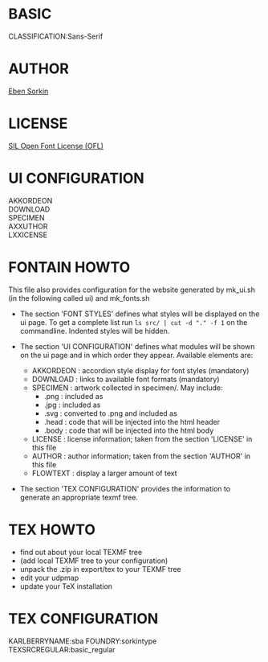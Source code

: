 BASIC
=====
CLASSIFICATION:Sans-Serif

AUTHOR
======
[Eben Sorkin](https://github.com/EbenSorkin)


LICENSE
=======
[SIL Open Font License (OFL)](http://scripts.sil.org/OFL)


UI CONFIGURATION
================
AKKORDEON    
DOWNLOAD     
SPECIMEN     
AXXUTHOR     
LXXICENSE    


FONTAIN HOWTO
=============
This file also provides configuration for the website generated by 
mk_ui.sh (in the following called ui) and mk_fonts.sh

- The section 'FONT STYLES' defines what styles will be displayed on the ui 
  page. To get a complete list run `ls src/ | cut -d "." -f 1` on the 
  commandline. Indented styles will be hidden.

- The section 'UI CONFIGURATION' defines what modules will be shown on the ui 
  page and in which order they appear. Available elements are:

  - AKKORDEON :  accordion style display for font styles (mandatory)
  - DOWNLOAD  :  links to available font formats (mandatory)
  - SPECIMEN  :  artwork collected in specimen/. May include:
    - .png    :  included as <img>
    - .jpg    :  included as <img>
    - .svg    :  converted to .png and included as <img>
    - .head   :  code that will be injected into the html header
    - .body   :  code that will be injected into the html body
  - LICENSE   :  license information; 
                 taken from the section 'LICENSE' in this file
  - AUTHOR    :  author information; 
                 taken from the section 'AUTHOR' in this file
  - FLOWTEXT  :  display a larger amount of text        

- The section 'TEX CONFIGURATION' provides the information to generate an 
  appropriate texmf tree.



TEX HOWTO
=========
- find out about your local TEXMF tree
- (add local TEXMF tree to your configuration)
- unpack the .zip in export/tex to your TEXMF tree
- edit your udpmap
- update your TeX installation


TEX CONFIGURATION
=================
KARLBERRYNAME:sba
FOUNDRY:sorkintype
TEXSRCREGULAR:basic_regular    



